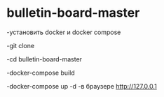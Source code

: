 # bulletin-board-master


-установить docker и docker compose

-git clone 

-cd bulletin-board-master

-docker-compose build

-docker-compose up -d
-в браузере http://127.0.0.1
